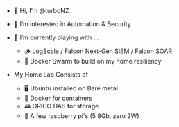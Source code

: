 - 👋 Hi, I’m @turboNZ
- 👀 I’m interested in Automation & Security
- 🌱 I’m currently playing with ... 
    - 🪵 LogScale / Falcon Next-Gen SIEM / Falcon SOAR
    - 🐋 Docker Swarm to build on my home resiliency

- My Home Lab Consists of
    - 🖥️ Ubuntu installed on Bare metal
    - 🐋 Docker for containers
    - 🖴 ORICO DAS for storage
    - 🥧 A few raspberry pi's (5 8Gb, zero 2W)


